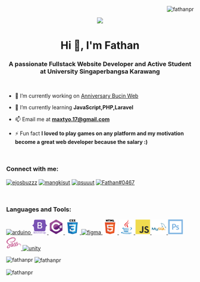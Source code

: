 <p align="end"> <img src="https://komarev.com/ghpvc/?username=fathanpr&label=Profile%20views&color=0e75b6&style=flat" alt="fathanpr" /></p>
<p align="center">
  <img src="https://media2.giphy.com/media/SWoSkN6DxTszqIKEqv/giphy.gif">
</p>
<h1 align="center">Hi 👋, I'm Fathan</h1>
<h3 align="center">A passionate Fullstack Website Developer and Active Student at University Singaperbangsa Karawang</h3>
<br>

- 🔭 I’m currently working on [Anniversary Bucin Web](https://github.com/fathanpr/tugaspraktikumpbw)

- 🌱 I’m currently learning **JavaScript,PHP,Laravel**

- 📫 Email me at **maxtyo.17@gmail.com**

- ⚡ Fun fact **I loved to play games on any platform and my motivation become a great web developer because the salary :)**

<br>

<h3 align="left">Connect with me:</h3>
<p align="left">
<a href="https://twitter.com/ejosbuzzz" target="blank"><img align="center" src="https://raw.githubusercontent.com/rahuldkjain/github-profile-readme-generator/master/src/images/icons/Social/twitter.svg" alt="ejosbuzzz" height="30" width="40" /></a>
<a href="https://fb.com/mangkisut" target="blank"><img align="center" src="https://raw.githubusercontent.com/rahuldkjain/github-profile-readme-generator/master/src/images/icons/Social/facebook.svg" alt="mangkisut" height="30" width="40" /></a>
<a href="https://instagram.com/qsuuut" target="blank"><img align="center" src="https://raw.githubusercontent.com/rahuldkjain/github-profile-readme-generator/master/src/images/icons/Social/instagram.svg" alt="qsuuut" height="30" width="40" /></a>
<a href="https://discord.gg/Fathan#0467" target="blank"><img align="center" src="https://raw.githubusercontent.com/rahuldkjain/github-profile-readme-generator/master/src/images/icons/Social/discord.svg" alt="Fathan#0467" height="30" width="40" /></a>
</p>
<br>
<h3 align="left">Languages and Tools:</h3>
<p align="left"> <a href="https://www.arduino.cc/" target="_blank" rel="noreferrer"> <img src="https://cdn.worldvectorlogo.com/logos/arduino-1.svg" alt="arduino" width="40" height="40"/> </a> <a href="https://getbootstrap.com" target="_blank" rel="noreferrer"> <img src="https://raw.githubusercontent.com/devicons/devicon/master/icons/bootstrap/bootstrap-plain-wordmark.svg" alt="bootstrap" width="40" height="40"/> </a> <a href="https://www.w3schools.com/cs/" target="_blank" rel="noreferrer"> <img src="https://raw.githubusercontent.com/devicons/devicon/master/icons/csharp/csharp-original.svg" alt="csharp" width="40" height="40"/> </a> <a href="https://www.w3schools.com/css/" target="_blank" rel="noreferrer"> <img src="https://raw.githubusercontent.com/devicons/devicon/master/icons/css3/css3-original-wordmark.svg" alt="css3" width="40" height="40"/> </a> <a href="https://www.figma.com/" target="_blank" rel="noreferrer"> <img src="https://www.vectorlogo.zone/logos/figma/figma-icon.svg" alt="figma" width="40" height="40"/> </a> <a href="https://www.w3.org/html/" target="_blank" rel="noreferrer"> <img src="https://raw.githubusercontent.com/devicons/devicon/master/icons/html5/html5-original-wordmark.svg" alt="html5" width="40" height="40"/> </a> <a href="https://www.java.com" target="_blank" rel="noreferrer"> <img src="https://raw.githubusercontent.com/devicons/devicon/master/icons/java/java-original.svg" alt="java" width="40" height="40"/> </a> <a href="https://developer.mozilla.org/en-US/docs/Web/JavaScript" target="_blank" rel="noreferrer"> <img src="https://raw.githubusercontent.com/devicons/devicon/master/icons/javascript/javascript-original.svg" alt="javascript" width="40" height="40"/> </a> <a href="https://www.mysql.com/" target="_blank" rel="noreferrer"> <img src="https://raw.githubusercontent.com/devicons/devicon/master/icons/mysql/mysql-original-wordmark.svg" alt="mysql" width="40" height="40"/> </a> <a href="https://www.photoshop.com/en" target="_blank" rel="noreferrer"> <img src="https://raw.githubusercontent.com/devicons/devicon/master/icons/photoshop/photoshop-line.svg" alt="photoshop" width="40" height="40"/> </a> <a href="https://sass-lang.com" target="_blank" rel="noreferrer"> <img src="https://raw.githubusercontent.com/devicons/devicon/master/icons/sass/sass-original.svg" alt="sass" width="40" height="40"/> </a> <a href="https://unity.com/" target="_blank" rel="noreferrer"> <img src="https://www.vectorlogo.zone/logos/unity3d/unity3d-icon.svg" alt="unity" width="40" height="40"/> </a> </p>

<p><img align="left" src="https://github-readme-stats.vercel.app/api/top-langs?username=fathanpr&show_icons=true&locale=en&layout=compact" alt="fathanpr" /></p>

<p>&nbsp;<img align="center" src="https://github-readme-stats.vercel.app/api?username=fathanpr&show_icons=true&locale=en" alt="fathanpr" /></p>

<p><img align="center" src="https://github-readme-streak-stats.herokuapp.com/?user=fathanpr&" alt="fathanpr" /></p>
